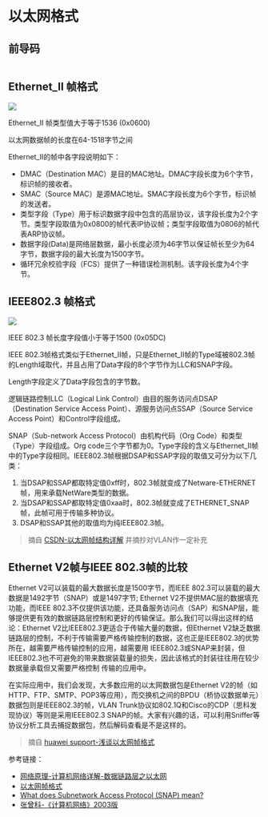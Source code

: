 # 以太网格式

## 前导码

![]()

## Ethernet_II 帧格式

![](https://i.postimg.cc/x1FvTXvn/20190715212335720.png)

Ethernet_II 帧类型值大于等于1536 (0x0600)

以太网数据帧的长度在64-1518字节之间

Ethernet_II的帧中各字段说明如下：

* DMAC（Destination MAC）是目的MAC地址。DMAC字段长度为6个字节，标识帧的接收者。
* SMAC（Source MAC）是源MAC地址。SMAC字段长度为6个字节，标识帧的发送者。
* 类型字段（Type）用于标识数据字段中包含的高层协议，该字段长度为2个字节。类型字段取值为0x0800的帧代表IP协议帧；类型字段取值为0806的帧代表ARP协议帧。
* 数据字段(Data)是网络层数据，最小长度必须为46字节以保证帧长至少为64字节，数据字段的最大长度为1500字节。
* 循环冗余校验字段（FCS）提供了一种错误检测机制。该字段长度为4个字节。

## IEEE802.3 帧格式

![](https://i.postimg.cc/rm8RQ2WZ/20190715212742874.png)

IEEE 802.3 帧长度字段值小于等于1500 (0x05DC)

IEEE 802.3帧格式类似于Ethernet_II帧，只是Ethernet_II帧的Type域被802.3帧的Length域取代，并且占用了Data字段的8个字节作为LLC和SNAP字段。

Length字段定义了Data字段包含的字节数。

逻辑链路控制LLC（Logical Link Control）由目的服务访问点DSAP（Destination Service Access Point）、源服务访问点SSAP（Source Service Access Point）和Control字段组成。

SNAP（Sub-network Access Protocol）由机构代码（Org Code）和类型（Type）字段组成。Org code三个字节都为0。Type字段的含义与Ethernet_II帧中的Type字段相同。IEEE802.3帧根据DSAP和SSAP字段的取值又可分为以下几类：

1. 当DSAP和SSAP都取特定值0xff时，802.3帧就变成了Netware-ETHERNET帧，用来承载NetWare类型的数据。
2. 当DSAP和SSAP都取特定值0xaa时，802.3帧就变成了ETHERNET_SNAP帧，此帧可用于传输多种协议。
3. DSAP和SSAP其他的取值均为纯IEEE802.3帧。

> 摘自 [CSDN-以太网帧结构详解](https://blog.csdn.net/qq_41721618/article/details/96018466) 并摘抄[]()对VLAN作一定补充

## Ethernet V2帧与IEEE 802.3帧的比较

Ethernet V2可以装载的最大数据长度是1500字节，而IEEE 802.3可以装载的最大数据是1492字节（SNAP）或是1497字节; Ethernet V2不提供MAC层的数据填充功能，而IEEE 802.3不仅提供该功能，还具备服务访问点（SAP）和SNAP层，能够提供更有效的数据链路层控制和更好的传输保证。那么我们可以得出这样的结 论：Ethernet V2比IEEE802.3更适合于传输大量的数据，但Ethernet V2缺乏数据链路层的控制，不利于传输需要严格传输控制的数据，这也正是IEEE802.3的优势所在，越需要严格传输控制的应用，越需要用 IEEE802.3或SNAP来封装，但IEEE802.3也不可避免的带来数据装载量的损失，因此该格式的封装往往用在较少数据量承载但又需要严格控制 传输的应用中。

在实际应用中，我们会发现，大多数应用的以太网数据包是Ethernet V2的帧（如HTTP、FTP、SMTP、POP3等应用），而交换机之间的BPDU（桥协议数据单元）数据包则是IEEE802.3的帧，VLAN Trunk协议如802.1Q和Cisco的CDP（思科发现协议）等则是采用IEEE802.3 SNAP的帧。大家有兴趣的话，可以利用Sniffer等协议分析工具去捕捉数据包，然后解码查看是不是这样的。

>  摘自 [huawei support-浅谈以太网帧格式](http://support.huawei.com/huaweiconnect/enterprise/huawei/m/ViewThread.html?tid=276895)



参考链接：

* [网络原理-计算机网络详解-数据链路层之以太网](https://www.huaijiujia.com/2018/07/25/%E7%BD%91%E7%BB%9C%E5%8E%9F%E7%90%86-%E8%AE%A1%E7%AE%97%E6%9C%BA%E7%BD%91%E7%BB%9C%E8%AF%A6%E8%A7%A3-%E6%95%B0%E6%8D%AE%E9%93%BE%E8%B7%AF%E5%B1%82%E4%B9%8B%E4%BB%A5%E5%A4%AA%E7%BD%91/)
* [以太网帧格式](https://www.ituring.com.cn/book/miniarticle/42619)
* [ What does Subnetwork Access Protocol (SNAP) mean?](https://www.techopedia.com/definition/24878/subnetwork-access-protocol-snap )
* [张曾科-《计算机网络》2003版](https://books.google.nl/books?id=gUmThRY3RHEC&pg=PA112&lpg=PA112&dq=%E4%BB%A5%E5%A4%AA%E7%BD%91%E6%A0%BC%E5%BC%8F&source=bl&ots=KsC6iXzAAa&sig=ACfU3U1RTgW5zIm7hpNUbv1haPCpOa5nzQ&hl=zh-CN&sa=X&ved=2ahUKEwiuhcvcl_HkAhWSblAKHfo6Csg4ChDoATAEegQICBAB#v=onepage&q=%E4%BB%A5%E5%A4%AA%E7%BD%91%E6%A0%BC%E5%BC%8F&f=false)
